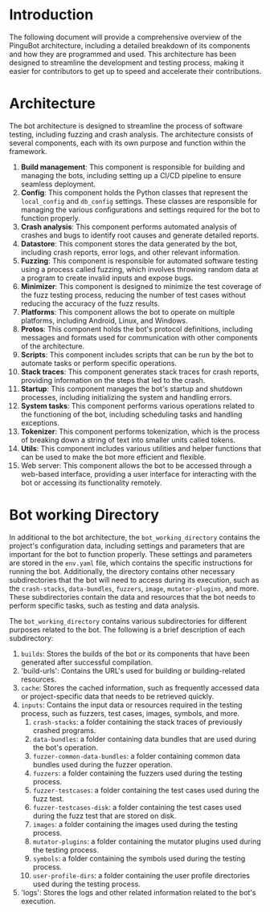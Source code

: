 # Introduction

The following document will provide a comprehensive overview of the PinguBot architecture, including a detailed breakdown of its components and how they are programmed and used. This architecture has been designed to streamline the development and testing process, making it easier for contributors to get up to speed and accelerate their contributions.

# Architecture

The bot architecture is designed to streamline the process of software testing, including fuzzing and crash analysis. The architecture consists of several components, each with its own purpose and function within the framework.

1. **Build management**: This component is responsible for building and managing the bots, including setting up a CI/CD pipeline to ensure seamless deployment.
2. **Config**: This component holds the Python classes that represent the `local_config` and `db_config` settings. These classes are responsible for managing the various configurations and settings required for the bot to function properly.
3. **Crash analysis**: This component performs automated analysis of crashes and bugs to identify root causes and generate detailed reports.
4. **Datastore**: This component stores the data generated by the bot, including crash reports, error logs, and other relevant information.
5. **Fuzzing**: This component is responsible for automated software testing using a process called fuzzing, which involves throwing random data at a program to create invalid inputs and expose bugs.
6. **Minimizer**: This component is designed to minimize the test coverage of the fuzz testing process, reducing the number of test cases without reducing the accuracy of the fuzz results.
7. **Platforms**: This component allows the bot to operate on multiple platforms, including Android, Linux, and Windows.
8. **Protos**: This component holds the bot's protocol definitions, including messages and formats used for communication with other components of the architecture.
9. **Scripts**: This component includes scripts that can be run by the bot to automate tasks or perform specific operations.
10. **Stack traces**: This component generates stack traces for crash reports, providing information on the steps that led to the crash.
11. **Startup**: This component manages the bot's startup and shutdown processes, including initializing the system and handling errors.
12. **System tasks**: This component performs various operations related to the functioning of the bot, including scheduling tasks and handling exceptions.
13. **Tokenizer**: This component performs tokenization, which is the process of breaking down a string of text into smaller units called tokens.
14. **Utils**: This component includes various utilities and helper functions that can be used to make the bot more efficient and flexible.
15. Web server: This component allows the bot to be accessed through a web-based interface, providing a user interface for interacting with the bot or accessing its functionality remotely.



# Bot working Directory

In additional to the bot architecture, the `bot_working_directory` contains the project's configuration data, including settings and parameters that are important for the bot to function properly. These settings and parameters are stored in the `env.yaml` file, which contains the specific instructions for running the bot. Additionally, the directory contains other necessary subdirectories that the bot will need to access during its execution, such as the `crash-stacks`, `data-bundles`, `fuzzers`, `image`, `mutator-plugins`, and more. These subdirectories contain the data and resources that the bot needs to perform specific tasks, such as testing and data analysis.

The `bot_working_directory` contains various subdirectories for different purposes related to the bot. The following is a brief description of each subdirectory:

1. `builds`: Stores the builds of the bot or its components that have been generated after successful compilation.
2. 'build-urls': Contains the URL's used for building or building-related resources.
3. `cache`: Stores the cached information, such as frequently accessed data or project-specific data that needs to be retrieved quickly.
4. `inputs`: Contains the input data or resources required in the testing process, such as fuzzers, test cases, images, symbols, and more.
    1. `crash-stacks`: a folder containing the stack traces of previously crashed programs.
    2. `data-bundles`: a folder containing data bundles that are used during the bot's operation.
    3. `fuzzer-common-data-bundles`: a folder containing common data bundles used during the fuzzer operation.
    4. `fuzzers`: a folder containing the fuzzers used during the testing process.
    5. `fuzzer-testcases`: a folder containing the test cases used during the fuzz test.
    6. `fuzzer-testcases-disk`: a folder containing the test cases used during the fuzz test that are stored on disk.
    7. `images`: a folder containing the images used during the testing process.
    8. `mutator-plugins`: a folder containing the mutator plugins used during the testing process.
    9. `symbols`: a folder containing the symbols used during the testing process.
    10. `user-profile-dirs`: a folder containing the user profile directories used during the testing process.
6. 'logs': Stores the logs and other related information related to the bot's execution.


